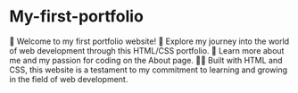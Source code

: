 # My-first-portfolio
🚀 Welcome to my first portfolio website!  🌟 Explore my journey into the world of web development through this HTML/CSS portfolio.  📝 Learn more about me and my passion for coding on the About page.  👨‍💻 Built with HTML and CSS, this website is a testament to my commitment to learning and growing in the field of web development. 
